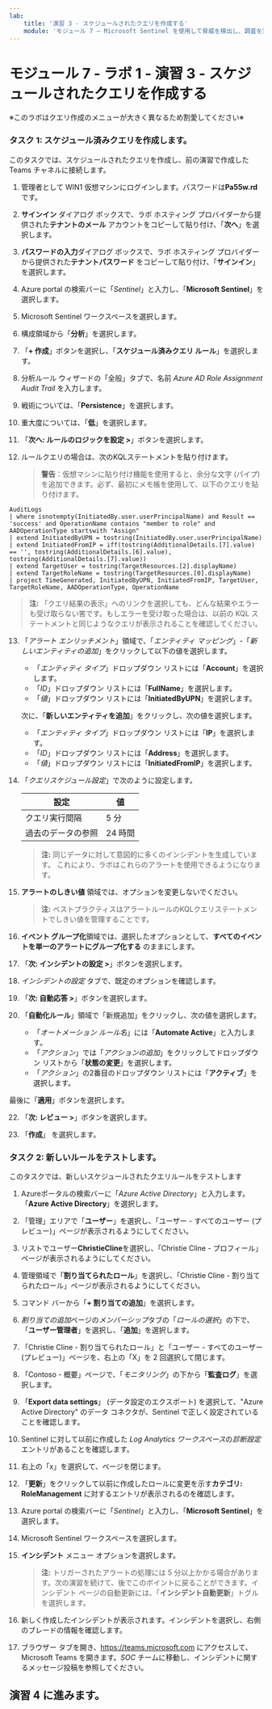 ```yaml
---
lab:
    title: '演習 3 - スケジュールされたクエリを作成する'
    module: 'モジュール 7 – Microsoft Sentinel を使用して脅威を検出し、調査を実行する'
---
```

# モジュール 7 - ラボ 1 - 演習 3 - スケジュールされたクエリを作成する

※このラボはクエリ作成のメニューが大きく異なるため割愛してください※
### タスク 1: スケジュール済みクエリを作成します。

このタスクでは、スケジュールされたクエリを作成し、前の演習で作成した Teams チャネルに接続します。

1. 管理者として WIN1 仮想マシンにログインします。パスワードは**Pa55w.rd** です。  

2. **サインイン** ダイアログ ボックスで、ラボ ホスティング プロバイダーから提供された**テナントのメール** アカウントをコピーして貼り付け、「**次へ**」を選択します。

3. **パスワードの入力**ダイアログ ボックスで、ラボ ホスティング プロバイダーから提供された**テナントパスワード** をコピーして貼り付け、「**サインイン**」を選択します。

4. Azure portal の検索バーに「*Sentinel*」と入力し、「**Microsoft Sentinel**」を選択します。

5. Microsoft Sentinel ワークスペースを選択します。

6. 構成領域から「**分析**」を選択します。

7. 「**+ 作成**」ボタンを選択し、「**スケジュール済みクエリ ルール**」を選択します。

8. 分析ルール ウィザードの「全般」タブで、名前 *Azure AD Role Assignment Audit Trail* を入力します。

9. 戦術については、「**Persistence**」を選択します。

10. 重大度については、「**低**」を選択します。

11. 「**次へ: ルールのロジックを設定 >**」ボタンを選択します。

12. ルールクエリの場合は、次のKQLステートメントを貼り付けます。

    >**警告**：仮想マシンに貼り付け機能を使用すると、余分な文字 (パイプ) を追加できます。必ず、最初にメモ帳を使用して、以下のクエリを貼り付けます。

```KQL
AuditLogs 
| where isnotempty(InitiatedBy.user.userPrincipalName) and Result == 'success' and OperationName contains "member to role" and AADOperationType startswith "Assign"
| extend InitiatedByUPN = tostring(InitiatedBy.user.userPrincipalName)
| extend InitiatedFromIP = iff(tostring(AdditionalDetails.[7].value) == '', tostring(AdditionalDetails.[6].value), tostring(AdditionalDetails.[7].value))
| extend TargetUser = tostring(TargetResources.[2].displayName)
| extend TargetRoleName = tostring(TargetResources.[0].displayName)
| project TimeGenerated, InitiatedByUPN, InitiatedFromIP, TargetUser, TargetRoleName, AADOperationType, OperationName
```

>**注:** 「クエリ結果の表示」へのリンクを選択しても、どんな結果やエラーも受け取らない筈です。もしエラーを受け取った場合は、以前の KQL ステートメントと同じようなクエリが表示されることを確認してください。

13. 「*アラート エンリッチメント*」領域で、「*エンティティ マッピング*」-「*新しいエンティティの追加*」をクリックして以下の値を選択します。 

    - 「*エンティティ タイプ*」ドロップダウン リストには「**Account**」を選択します。
    - 「*ID*」ドロップダウン リストには「**FullName**」を選択します。
    - 「*値*」ドロップダウン リストには「**InitiatedByUPN**」を選択します。

    次に、「**新しいエンティティを追加**」をクリックし、次の値を選択します。

    - 「*エンティティ タイプ*」ドロップダウン リストには「**IP**」を選択します。
    - 「*ID*」ドロップダウン リストには「**Address**」を選択します。
    - 「*値*」ドロップダウン リストには「**InitiatedFromIP**」を選択します。

14. 「*クエリスケジュール設定*」で次のように設定します。

    |設定|値|
    |---|---|
    |クエリ実行間隔|5 分|
    |過去のデータの参照|24 時間|

    >**注:** 同じデータに対して意図的に多くのインシデントを生成しています。  これにより、ラボはこれらのアラートを使用できるようになります。

15. **アラートのしきい値** 領域では、オプションを変更しないでください。

    >**注:** ベストプラクティスはアラートルールのKQLクエリステートメントでしきい値を管理することです。

16. **イベント グループ化**領域では、選択したオプションとして、**すべてのイベントを単一のアラートにグループ化する** のままにします。

17. 「**次: インシデントの設定 >**」ボタンを選択します。  

18. *インシデントの設定* タブで、既定のオプションを確認します。

19. 「**次: 自動応答 >**」ボタンを選択します。

20. 「**自動化ルール**」領域で「新規追加」をクリックし、次の値を選択します。

    - 「*オートメーション ルール名*」には「**Automate Active**」と入力します。
    - 「*アクション*」では「*アクションの追加*」をクリックしてドロップダウン リストから「**状態の変更**」を選択します。
    - 「*アクション*」の2番目のドロップダウン リストには「**アクティブ**」を選択します。

最後に「**適用**」ボタンを選択します。

22. 「**次: レビュー >**」ボタンを選択します。
  
23. 「**作成**」 を選択します。


### タスク 2: 新しいルールをテストします。

このタスクでは、新しいスケジュールされたクエリルールをテストします

1. Azureポータルの検索バーに「*Azure Active Directory*」と入力します。「**Azure Active Directory**」を選択します。

2. 「管理」エリアで「**ユーザー**」を選択し、「ユーザー - すべてのユーザー (プレビュー)」ページが表示されるようにしてください。

3. リストでユーザー**ChristieCline**を選択し、「Christie Cline - プロフィール」ページが表示されるようにしてください。

4. 管理領域で「**割り当てられたロール**」を選択し、「Christie Cline - 割り当てられたロール」ページが表示されるようにしてください。

5. コマンド バーから「**+ 割り当ての追加**」を選択します。

6. *割り当ての追加*ページの*メンバーシップ*タブの「*ロールの選択*」の下で、「**ユーザー管理者**」を選択し、「**追加**」を選択します。

8. 「Christie Cline - 割り当てられたロール」と「ユーザー - すべてのユーザー (プレビュー)」ページを、右上の「X」を 2 回選択して閉じます。

9. 「Contoso - 概要」ページで、「*モニタリング*」の下から「**監査ログ**」を選択します。

10. 「**Export data settings**」 (データ設定のエクスポート) を選択して、"Azure Active Directory" のデータ コネクタが、Sentinel で正しく設定されていることを確認します。

11. Sentinel に対して以前に作成した *Log Analytics ワークスペース*の*診断設定*エントリがあることを確認します。

12. 右上の「x」を選択して、ページを閉じます。

13. 「**更新**」をクリックして以前に作成したロールに変更を示す**カテゴリ: RoleManagement** に対するエントリが表示されるのを確認します。

14. Azure portal の検索バーに「*Sentinel*」と入力し、「**Microsoft Sentinel**」を選択します。

15. Microsoft Sentinel ワークスペースを選択します。

16. **インシデント** メニュー オプションを選択します。

    >**注:** トリガーされたアラートの処理には 5 分以上かかる場合があります。次の演習を続けて、後でこのポイントに戻ることができます。インシデント ページの自動更新には、「**インシデント自動更新**」トグルを選択します。

17. 新しく作成したインシデントが表示されます。インシデントを選択し、右側のブレードの情報を確認します。

18. ブラウザー タブを開き、https://teams.microsoft.com にアクセスして、Microsoft Teams を開きます。*SOC* チームに移動し、インシデントに関するメッセージ投稿を参照してください。

## 演習 4 に進みます。
